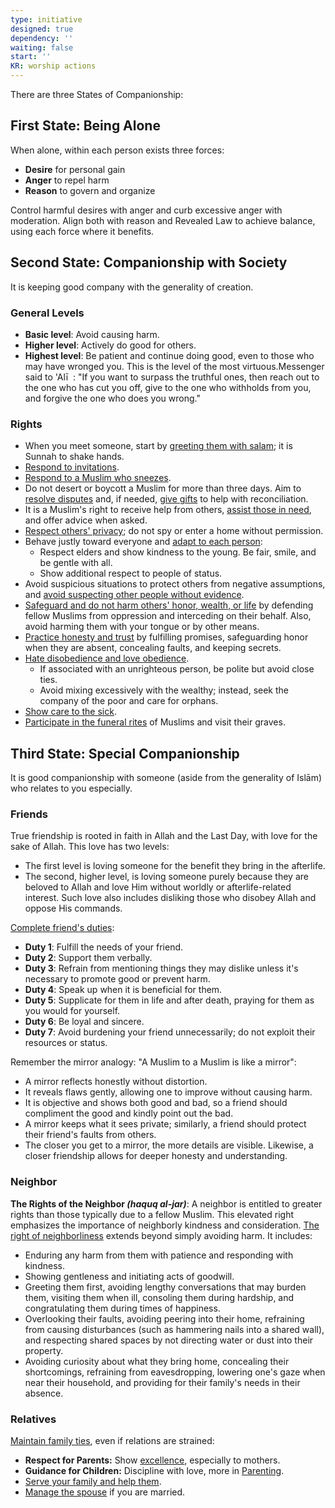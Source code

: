 ```yaml
---
type: initiative
designed: true
dependency: ''
waiting: false
start: ''
KR: worship actions
---
```


There are three States of Companionship:

## First State: Being Alone

When alone, within each person exists three forces:

* **Desire** for personal gain
* **Anger** to repel harm
* **Reason** to govern and organize

Control harmful desires with anger and curb excessive anger with moderation. Align both with reason and Revealed Law to achieve balance, using each force where it benefits.

## Second State: Companionship with Society

It is keeping good company with the generality of creation.

### General Levels

* **Basic level**: Avoid causing harm.
* **Higher level**: Actively do good for others.
* **Highest level**: Be patient and continue doing good, even to those who may have wronged you. This is the level of the most virtuous.Messenger said to 'Alī  : "If you want to surpass the truthful ones, then reach out to the one who has cut you off, give to the one who withholds from you, and forgive the one who does you wrong."

### Rights

* When you meet someone, start by [greeting them with salam](docs/sidebar1/Processes/Greet%20people%20first%20with%20salam.md); it is Sunnah to shake hands.
* [Respond to invitations](docs/sidebar1/Processes/Accept%20invitations.md).
* [Respond to a Muslim who sneezes](docs/sidebar1/Processes/Respond%20to%20muslim%20sneeze.md).
* Do not desert or boycott a Muslim for more than three days. Aim to [resolve disputes](docs/sidebar1/Processes/Resolve%20disputes%20and%20avoid%20boycotting.md) and, if needed, [give gifts](docs/sidebar1/Processes/Give%20gifts.md) to help with reconciliation.
* It is a Muslim's right to receive help from others, [assist those in need](docs/sidebar1/Processes/Help%20orphans%20or%20people%20in%20need%20periodically.md), and offer advice when asked.
* [Respect others' privacy](docs/sidebar1/Processes/Don't%20spy%20and%20protect%20privacy.md); do not spy or enter a home without permission.
* Behave justly toward everyone and [adapt to each person](docs/sidebar1/Processes/Be%20just%20and%20adapt%20to%20each%20person.md):
	* Respect elders and show kindness to the young. Be fair, smile, and be gentle with all.
	* Show additional respect to people of status.
* Avoid suspicious situations to protect others from negative assumptions, and [avoid suspecting other people without evidence](docs/sidebar1/Processes/Avoid%20baseless%20assumptions.md).
* [Safeguard and do not harm others' honor, wealth, or life](docs/sidebar1/Processes/Protect%20and%20don't%20harm%20honor,%20wealth%20and%20life.md) by defending fellow Muslims from oppression and interceding on their behalf. Also, avoid harming them with your tongue or by other means.
* [Practice honesty and trust](docs/sidebar1/Processes/Honesty,%20Trust%20and%20figurative%20language.md) by fulfilling promises, safeguarding honor when they are absent, concealing faults, and keeping secrets.
* [Hate disobedience and love obedience](docs/sidebar1/Processes/Hate%20the%20disobedient%20and%20love%20the%20obedient.md).
	* If associated with an unrighteous person, be polite but avoid close ties.
	* Avoid mixing excessively with the wealthy; instead, seek the company of the poor and care for orphans.
* [Show care to the sick](docs/sidebar1/Processes/Call,%20visit%20and%20care%20for%20the%20sick.md).
* [Participate in the funeral rites](docs/sidebar1/Processes/Pray%20additional%20voluntary%20prayers.md) of Muslims and visit their graves.

## Third State: Special Companionship

It is good companionship with someone (aside from the generality of Islām) who relates to you especially.

### Friends

True friendship is rooted in faith in Allah and the Last Day, with love for the sake of Allah. This love has two levels:

* The first level is loving someone for the benefit they bring in the afterlife.
* The second, higher level, is loving someone purely because they are beloved to Allah and love Him without worldly or afterlife-related interest. Such love also includes disliking those who disobey Allah and oppose His commands.

[Complete friend's duties](docs/sidebar1/Processes/Complete%20friend's%20duties.md):

* **Duty 1**: Fulfill the needs of your friend.
* **Duty 2**: Support them verbally.
* **Duty 3**: Refrain from mentioning things they may dislike unless it's necessary to promote good or prevent harm.
* **Duty 4**: Speak up when it is beneficial for them.
* **Duty 5**: Supplicate for them in life and after death, praying for them as you would for yourself.
* **Duty 6**: Be loyal and sincere.
* **Duty 7**: Avoid burdening your friend unnecessarily; do not exploit their resources or status.

Remember the mirror analogy: "A Muslim to a Muslim is like a mirror":

* A mirror reflects honestly without distortion.
* It reveals flaws gently, allowing one to improve without causing harm.
* It is objective and shows both good and bad, so a friend should compliment the good and kindly point out the bad.
* A mirror keeps what it sees private; similarly, a friend should protect their friend's faults from others.
* The closer you get to a mirror, the more details are visible. Likewise, a closer friendship allows for deeper honesty and understanding.

### Neighbor

**The Rights of the Neighbor _(haquq al-jar)_**: A neighbor is entitled to greater rights than those typically due to a fellow Muslim. This elevated right emphasizes the importance of neighborly kindness and consideration.
[The right of neighborliness](docs/sidebar1/Processes/Complete%20neighboor's%20duties.md) extends beyond simply avoiding harm. It includes:
* Enduring any harm from them with patience and responding with kindness.
* Showing gentleness and initiating acts of goodwill.
* Greeting them first, avoiding lengthy conversations that may burden them, visiting them when ill, consoling them during hardship, and congratulating them during times of happiness.
* Overlooking their faults, avoiding peering into their home, refraining from causing disturbances (such as hammering nails into a shared wall), and respecting shared spaces by not directing water or dust into their property.
* Avoiding curiosity about what they bring home, concealing their shortcomings, refraining from eavesdropping, lowering one's gaze when near their household, and providing for their family's needs in their absence.

### Relatives

[Maintain family ties](docs/sidebar1/Processes/Keeping%20family%20ties.md), even if relations are strained:

* **Respect for Parents:** Show [excellence](docs/sidebar1/Processes/Excellence%20with%20parents.md), especially to mothers.
* **Guidance for Children:** Discipline with love, more in [Parenting](docs/sidebar1/Initiatives/worship/Parenting.md).
* [Serve your family and help them](docs/sidebar1/Processes/Serve%20around%20the%20house%20and%20do%20lowly%20tasks.md).
* [Manage the spouse](docs/sidebar1/Initiatives/worship/Managing%20spouse.md) if you are married.
